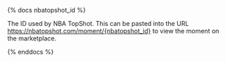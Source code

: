 {% docs nbatopshot_id %}

The ID used by NBA TopShot. This can be pasted into the URL https://nbatopshot.com/moment/{nbatopshot_id} to view the moment on the marketplace.

{% enddocs %}